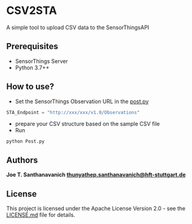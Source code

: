 # CSV2STA
A simple tool to upload CSV data to the SensorThingsAPI

## Prerequisites
* SensorThings Server
* Python 3.7++

## How to use?
* Set the SensorThings Observation URL in the [post.py](post.py)
```python
STA_Endpoint = "http://xxx/xxx/v1.0/Observations"
```
* prepare your CSV structure based on the sample CSV file
* Run 
```
python Post.py
```
## Authors

**Joe T. Santhanavanich <thunyathep.santhanavanich@hft-stuttgart.de>** 

## License

This project is licensed under the Apache License Version 2.0 - see the [LICENSE.md](LICENSE.md) file for details.
